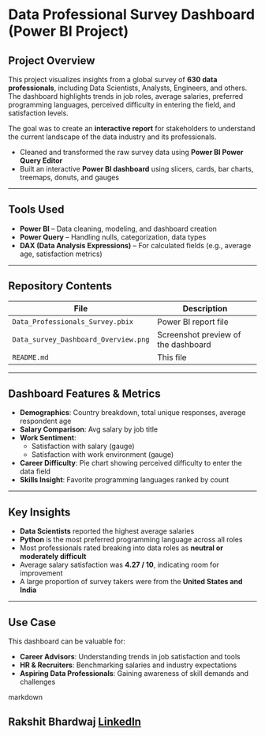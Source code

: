 # Data Professional Survey Dashboard (Power BI Project)

## Project Overview

This project visualizes insights from a global survey of **630 data professionals**, including Data Scientists, Analysts, Engineers, and others. The dashboard highlights trends in job roles, average salaries, preferred programming languages, perceived difficulty in entering the field, and satisfaction levels.

The goal was to create an **interactive report** for stakeholders to understand the current landscape of the data industry and its professionals.

- Cleaned and transformed the raw survey data using **Power BI Power Query Editor**
-  Built an interactive **Power BI dashboard** using slicers, cards, bar charts, treemaps, donuts, and gauges

---

## Tools Used

- **Power BI** – Data cleaning, modeling, and dashboard creation
- **Power Query** – Handling nulls, categorization, data types
- **DAX (Data Analysis Expressions)** – For calculated fields (e.g., average age, satisfaction metrics)

---

## Repository Contents

| File | Description |
|------|-------------|
| `Data_Professionals_Survey.pbix` | Power BI report file |
| `Data_survey_Dashboard_Overview.png` | Screenshot preview of the dashboard |
| `README.md` | This file |

---

## Dashboard Features & Metrics

- **Demographics**: Country breakdown, total unique responses, average respondent age
- **Salary Comparison**: Avg salary by job title
- **Work Sentiment**: 
  - Satisfaction with salary (gauge)
  - Satisfaction with work environment (gauge)
- **Career Difficulty**: Pie chart showing perceived difficulty to enter the data field
- **Skills Insight**: Favorite programming languages ranked by count

---

## Key Insights

- **Data Scientists** reported the highest average salaries
- **Python** is the most preferred programming language across all roles
- Most professionals rated breaking into data roles as **neutral or moderately difficult**
- Average salary satisfaction was **4.27 / 10**, indicating room for improvement
- A large proportion of survey takers were from the **United States and India**

---

## Use Case

This dashboard can be valuable for:
- **Career Advisors**: Understanding trends in job satisfaction and tools
- **HR & Recruiters**: Benchmarking salaries and industry expectations
- **Aspiring Data Professionals**: Gaining awareness of skill demands and challenges

markdown 

**Rakshit Bhardwaj**
[LinkedIn](https://www.linkedin.com/in/rakshitbhardwaj11)
---
